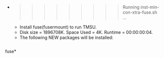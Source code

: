 * >>>>>>>>> Running inst-min-con-xtra-fuse.sh ...
  * Install fuse(fusermount) to run TMSU.
  * Disk size = 1896708K. Space Used = 4K. Runtime = 00:00:00:04.
  * The following NEW packages will be installed:
  ```bash
fuse*
  ```
